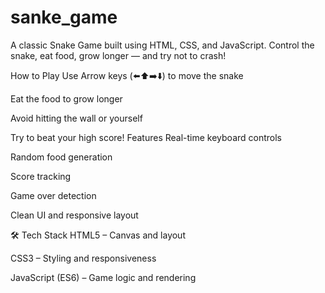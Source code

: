 # sanke_game
A classic Snake Game built using HTML, CSS, and JavaScript. Control the snake, eat food, grow longer — and try not to crash!

How to Play
Use Arrow keys (⬅️⬆️➡️⬇️) to move the snake

Eat the food to grow longer

Avoid hitting the wall or yourself

Try to beat your high score!
 Features
Real-time keyboard controls

Random food generation

Score tracking

Game over detection

Clean UI and responsive layout

🛠️ Tech Stack
HTML5 – Canvas and layout

CSS3 – Styling and responsiveness

JavaScript (ES6) – Game logic and rendering
